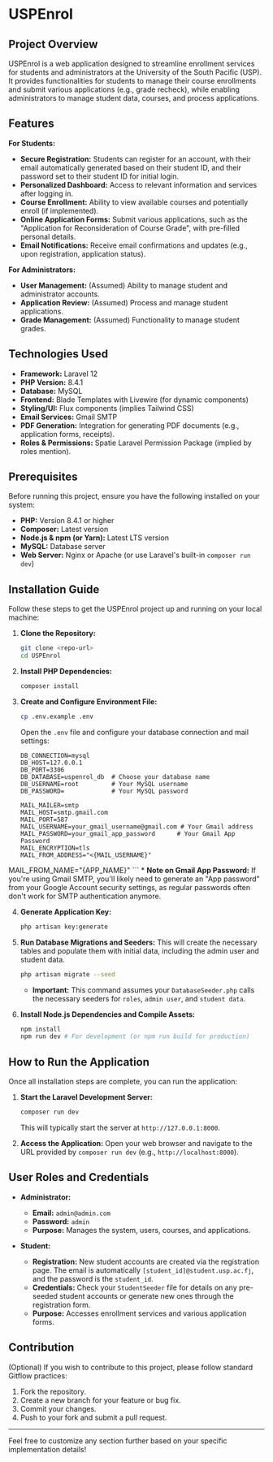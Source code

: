 # USPEnrol

## Project Overview

USPEnrol is a web application designed to streamline enrollment services for students and administrators at the University of the South Pacific (USP). It provides functionalities for students to manage their course enrollments and submit various applications (e.g., grade recheck), while enabling administrators to manage student data, courses, and process applications.

## Features

**For Students:**
* **Secure Registration:** Students can register for an account, with their email automatically generated based on their student ID, and their password set to their student ID for initial login.
* **Personalized Dashboard:** Access to relevant information and services after logging in.
* **Course Enrollment:** Ability to view available courses and potentially enroll (if implemented).
* **Online Application Forms:** Submit various applications, such as the "Application for Reconsideration of Course Grade", with pre-filled personal details.
* **Email Notifications:** Receive email confirmations and updates (e.g., upon registration, application status).

**For Administrators:**
* **User Management:** (Assumed) Ability to manage student and administrator accounts.
* **Application Review:** (Assumed) Process and manage student applications.
* **Grade Management:** (Assumed) Functionality to manage student grades.

## Technologies Used

* **Framework:** Laravel 12
* **PHP Version:** 8.4.1
* **Database:** MySQL
* **Frontend:** Blade Templates with Livewire (for dynamic components)
* **Styling/UI:** Flux components (implies Tailwind CSS)
* **Email Services:** Gmail SMTP
* **PDF Generation:** Integration for generating PDF documents (e.g., application forms, receipts).
* **Roles & Permissions:** Spatie Laravel Permission Package (implied by roles mention).

## Prerequisites

Before running this project, ensure you have the following installed on your system:

* **PHP:** Version 8.4.1 or higher
* **Composer:** Latest version
* **Node.js & npm (or Yarn):** Latest LTS version
* **MySQL:** Database server
* **Web Server:** Nginx or Apache (or use Laravel's built-in `composer run dev`)

## Installation Guide

Follow these steps to get the USPEnrol project up and running on your local machine:

1.  **Clone the Repository:**
    ```bash
    git clone <repo-url>
    cd USPEnrol
    ```

2.  **Install PHP Dependencies:**
    ```bash
    composer install
    ```

3.  **Create and Configure Environment File:**
    ```bash
    cp .env.example .env
    ```
    Open the `.env` file and configure your database connection and mail settings:
    ```dotenv
    DB_CONNECTION=mysql
    DB_HOST=127.0.0.1
    DB_PORT=3306
    DB_DATABASE=uspenrol_db  # Choose your database name
    DB_USERNAME=root         # Your MySQL username
    DB_PASSWORD=             # Your MySQL password

    MAIL_MAILER=smtp
    MAIL_HOST=smtp.gmail.com
    MAIL_PORT=587
    MAIL_USERNAME=your_gmail_username@gmail.com # Your Gmail address
    MAIL_PASSWORD=your_gmail_app_password      # Your Gmail App Password
    MAIL_ENCRYPTION=tls
    MAIL_FROM_ADDRESS="<{MAIL_USERNAME}"
MAIL\_FROM\_NAME\="</span>{APP_NAME}"
    ```
    * **Note on Gmail App Password:** If you're using Gmail SMTP, you'll likely need to generate an "App password" from your Google Account security settings, as regular passwords often don't work for SMTP authentication anymore.

4.  **Generate Application Key:**
    ```bash
    php artisan key:generate
    ```

5.  **Run Database Migrations and Seeders:**
    This will create the necessary tables and populate them with initial data, including the admin user and student data.
    ```bash
    php artisan migrate --seed
    ```
    * **Important:** This command assumes your `DatabaseSeeder.php` calls the necessary seeders for `roles`, `admin user`, and `student data`.

6.  **Install Node.js Dependencies and Compile Assets:**
    ```bash
    npm install
    npm run dev # For development (or npm run build for production)
    ```

## How to Run the Application

Once all installation steps are complete, you can run the application:

1.  **Start the Laravel Development Server:**
    ```bash
    composer run dev
    ```
    This will typically start the server at `http://127.0.0.1:8000`.

2.  **Access the Application:**
    Open your web browser and navigate to the URL provided by `composer run dev` (e.g., `http://localhost:8000`).

## User Roles and Credentials

* **Administrator:**
    * **Email:** `admin@admin.com`
    * **Password:** `admin`
    * **Purpose:** Manages the system, users, courses, and applications.

* **Student:**
    * **Registration:** New student accounts are created via the registration page. The email is automatically `[student_id]@student.usp.ac.fj`, and the password is the `student_id`.
    * **Credentials:** Check your `StudentSeeder` file for details on any pre-seeded student accounts or generate new ones through the registration form.
    * **Purpose:** Accesses enrollment services and various application forms.

## Contribution

(Optional)
If you wish to contribute to this project, please follow standard Gitflow practices:
1.  Fork the repository.
2.  Create a new branch for your feature or bug fix.
3.  Commit your changes.
4.  Push to your fork and submit a pull request.

---

Feel free to customize any section further based on your specific implementation details!
